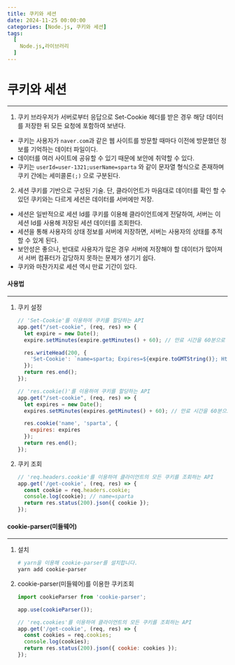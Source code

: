 ```yaml
---
title: 쿠키와 세션
date: 2024-11-25 00:00:00
categories: [Node.js, 쿠키와 세션]
tags:
  [
    Node.js,라이브러리
  ]
---
```


# 쿠키와 세션
---
1. 쿠키
브라우저가 서버로부터 응답으로 Set-Cookie 헤더를 받은 경우 해당 데이터를 저장한 뒤 모든 요청에 포함하여 보낸다.  
  - 쿠키는 사용자가 `naver.com`과 같은 웹 사이트를 방문할 때마다 이전에 방문했던 정보를 기억하는 데이터 파일이다.
  - 데이터를 여러 사이트에 공유할 수 있기 때문에 보안에 취약할 수 있다.
  - 쿠키는 `userId=user-1321;userName=sparta` 와 같이 문자열 형식으로 존재하며 쿠키 간에는 세미콜론`(;)` 으로 구분된다.

2. 세션
쿠키를 기반으로 구성된 기술. 단, 클라이언트가 마음대로 데이터를 확인 할 수 있던 쿠키와는 다르게 세션은 데이터를 서버에만 저장.  
  - 세션은 일반적으로 세션 Id를 쿠키를 이용해 클라이언트에게 전달하여, 서버는 이 세션 Id를 사용해 저장된 세션 데이터를 조회한다.
  - 세션을 통해 사용자의 상태 정보를 서버에 저장하면, 서버는 사용자의 상태를 추적할 수 있게 된다.
  - 보안성은 좋으나, 반대로 사용자가 많은 경우 서버에 저장해야 할 데이터가 많아져서 서버 컴퓨터가 감당하지 못하는 문제가 생기기 쉽다.
  - 쿠키와 마찬가지로 세션 역시 만료 기간이 있다.


#### 사용법
---

1. 쿠키 설정

    ```javascript
    // 'Set-Cookie'를 이용하여 쿠키를 할당하는 API
    app.get("/set-cookie", (req, res) => {
      let expire = new Date();
      expire.setMinutes(expire.getMinutes() + 60); // 만료 시간을 60분으로 설정합니다.

      res.writeHead(200, {
        'Set-Cookie': `name=sparta; Expires=${expire.toGMTString()}; HttpOnly; Path=/`,
      });
      return res.end();
    });
    ```

    ```javascript
    // 'res.cookie()'를 이용하여 쿠키를 할당하는 API
    app.get("/set-cookie", (req, res) => {
      let expires = new Date();
      expires.setMinutes(expires.getMinutes() + 60); // 만료 시간을 60분으로 설정합니다.

      res.cookie('name', 'sparta', {
        expires: expires
      });
      return res.end();
    });
    ```

2. 쿠키 조회

    ```javascript
    // 'req.headers.cookie'를 이용하여 클라이언트의 모든 쿠키를 조회하는 API
    app.get('/get-cookie', (req, res) => {
      const cookie = req.headers.cookie;
      console.log(cookie); // name=sparta
      return res.status(200).json({ cookie });
    });
    ```

#### cookie-parser(미들웨어)
---

1. 설치

    ```bash
    # yarn을 이용해 cookie-parser를 설치합니다.
    yarn add cookie-parser
    ```

2. cookie-parser(미들웨어)를 이용한 쿠키조회

    ```javascript
    import cookieParser from 'cookie-parser';

    app.use(cookieParser());

    // 'req.cookies'를 이용하여 클라이언트의 모든 쿠키를 조회하는 API
    app.get('/get-cookie', (req, res) => {
      const cookies = req.cookies;
      console.log(cookies);
      return res.status(200).json({ cookie: cookies });
    });
    ```